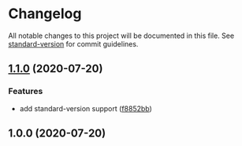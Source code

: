 # Changelog

All notable changes to this project will be documented in this file. See [standard-version](https://github.com/conventional-changelog/standard-version) for commit guidelines.

## [1.1.0](https://github.com/re4388/commitizen_test/compare/v1.0.0...v1.1.0) (2020-07-20)


### Features

* add standard-version support ([f8852bb](https://github.com/re4388/commitizen_test/commit/f8852bb71a6ebed9494ce185d6c7acdfe9013aeb))

## 1.0.0 (2020-07-20)

